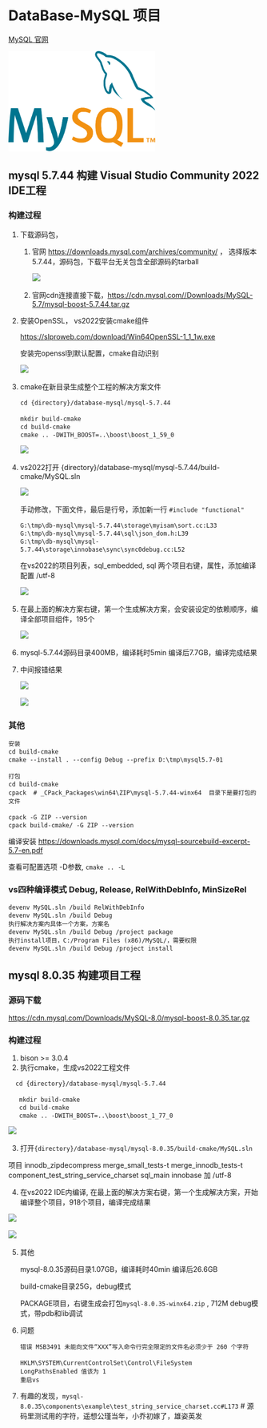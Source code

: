 # DataBase-MySQL 项目

[MySQL 官网](https://dev.mysql.com/downloads/mysql/)

<img src="README/mysql-logo.svg" alt="PostgreSQL" height="200">

## mysql 5.7.44 构建 Visual Studio Community 2022 IDE工程

### 构建过程


1. 下载源码包，

    1) 官网 https://downloads.mysql.com/archives/community/ ， 选择版本 5.7.44，源码包，下载平台无关包含全部源码的tarball

        ![](README/2024-03-20-19-24-35.png)

    2) 官网cdn连接直接下载，https://cdn.mysql.com//Downloads/MySQL-5.7/mysql-boost-5.7.44.tar.gz

2. 安装OpenSSL， vs2022安装cmake组件
   
    https://slproweb.com/download/Win64OpenSSL-1_1_1w.exe

    安装完openssl到默认配置，cmake自动识别

    ![](README/2024-03-20-19-36-54.png)

3. cmake在新目录生成整个工程的解决方案文件
   
   ```
   cd {directory}/database-mysql/mysql-5.7.44

   mkdir build-cmake
   cd build-cmake
   cmake .. -DWITH_BOOST=..\boost\boost_1_59_0
   ```

    ![](README/2024-03-20-20-31-10.png)

4. vs2022打开  {directory}/database-mysql/mysql-5.7.44/build-cmake/MySQL.sln

    ![](README/2024-03-20-19-46-56.png)


    手动修改，下面文件，最后是行号，添加新一行 `#include "functional"`
    ```
    G:\tmp\db-mysql\mysql-5.7.44\storage\myisam\sort.cc:L33
    G:\tmp\db-mysql\mysql-5.7.44\sql\json_dom.h:L39
    G:\tmp\db-mysql\mysql-5.7.44\storage\innobase\sync\sync0debug.cc:L52
    ```

    在vs2022的项目列表，sql_embedded, sql 两个项目右键，属性，添加编译配置 /utf-8

    ![](README/2024-03-20-20-17-58.png)

5. 在最上面的解决方案右键，第一个生成解决方案，会安装设定的依赖顺序，编译全部项目组件，195个

    ![](README/2024-03-20-20-25-15.png)

6. mysql-5.7.44源码目录400MB，编译耗时5min  编译后7.7GB，编译完成结果

7. 中间报错结果

    ![](README/2024-03-20-20-03-56.png)

    ![](README/2024-03-20-20-11-53.png)

### 其他

```
安装
cd build-cmake
cmake --install . --config Debug --prefix D:\tmp\mysql5.7-01

打包
cd build-cmake
cpack  # _CPack_Packages\win64\ZIP\mysql-5.7.44-winx64  目录下是要打包的文件

cpack -G ZIP --version
cpack build-cmake/ -G ZIP --version
```

编译安装 https://downloads.mysql.com/docs/mysql-sourcebuild-excerpt-5.7-en.pdf

查看可配置选项 -D参数, `cmake .. -L`

### vs四种编译模式 Debug, Release, RelWithDebInfo, MinSizeRel

```
devenv MySQL.sln /build RelWithDebInfo
devenv MySQL.sln /build Debug
执行解决方案内具体一个方案，方案名
devenv MySQL.sln /build Debug /project package
执行install项目，C:/Program Files (x86)/MySQL/，需要权限
devenv MySQL.sln /build Debug /project install
```


## mysql 8.0.35 构建项目工程

### 源码下载

https://cdn.mysql.com/Downloads/MySQL-8.0/mysql-boost-8.0.35.tar.gz

### 构建过程

1. bison >= 3.0.4
2. 执行cmake，生成vs2022工程文件
```
  cd {directory}/database-mysql/mysql-5.7.44

   mkdir build-cmake
   cd build-cmake
   cmake .. -DWITH_BOOST=..\boost\boost_1_77_0

```
![](README/2024-03-20-20-45-15.png)

3. 打开`{directory}/database-mysql/mysql-8.0.35/build-cmake/MySQL.sln` 

项目
innodb_zipdecompress
merge_small_tests-t
merge_innodb_tests-t
component_test_string_service_charset
sql_main
innobase
加 /utf-8

4. 在vs2022 IDE内编译, 在最上面的解决方案右键，第一个生成解决方案，开始编译整个项目，918个项目，编译完成结果

![](README/2024-03-20-21-36-33.png)

![](README/2024-03-20-21-21-20.png)

5. 其他
   
    mysql-8.0.35源码目录1.07GB，编译耗时40min  编译后26.6GB

    build-cmake目录25G，debug模式

    PACKAGE项目，右键生成会打包`mysql-8.0.35-winx64.zip` , 712M  debug模式，带pdb和lib调试

6. 问题

    ```
    错误 MSB3491 未能向文件“XXX”写入命令行完全限定的文件名必须少于 260 个字符

    HKLM\SYSTEM\CurrentControlSet\Control\FileSystem
    LongPathsEnabled 值该为 1
    重启vs
    ```

7. 有趣的发现，`mysql-8.0.35\components\example\test_string_service_charset.cc#L173`  # 源码里测试用的字符，遥想公瑾当年，小乔初嫁了，雄姿英发
